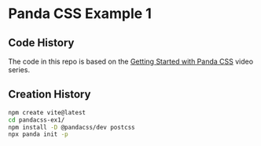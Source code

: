 # Panda CSS Example 1

## Code History

The code in this repo is based on the
[Getting Started with Panda CSS](https://www.youtube.com/watch?v=mVmR-TtStT4&list=PLkloyVWrX7R3hmg8ly1aUieJMp7BBCAm4&pp=iAQB)
video series.

## Creation History

```bash
npm create vite@latest
cd pandacss-ex1/
npm install -D @pandacss/dev postcss
npx panda init -p
```
